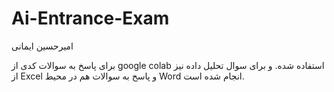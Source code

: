 # Ai-Entrance-Exam
امیرحسین ایمانی


برای پاسخ به سوالات کدی از google colab استفاده شده. و برای سوال تحلیل داده نیز از Excel و پاسخ به سوالات هم در محیط Word انجام شده است.


